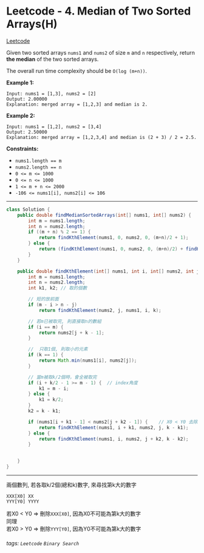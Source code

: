 # Leetcode - 4. Median of Two Sorted Arrays(H)

[Leetcode](https://leetcode.com/problems/median-of-two-sorted-arrays/description/)

Given two sorted arrays `nums1` and `nums2` of size `m` and `n` respectively, return **the median** of the two sorted arrays.

The overall run time complexity should be `O(log (m+n))`.

**Example 1:**
```
Input: nums1 = [1,3], nums2 = [2]
Output: 2.00000
Explanation: merged array = [1,2,3] and median is 2.
```
**Example 2:**
```
Input: nums1 = [1,2], nums2 = [3,4]
Output: 2.50000
Explanation: merged array = [1,2,3,4] and median is (2 + 3) / 2 = 2.5.
```
**Constraints:**

-   `nums1.length == m`
-   `nums2.length == n`
-   `0 <= m <= 1000`
-   `0 <= n <= 1000`
-   `1 <= m + n <= 2000`
-   `-106 <= nums1[i], nums2[i] <= 106`

---

```java
class Solution {
    public double findMedianSortedArrays(int[] nums1, int[] nums2) {
        int m = nums1.length;
        int n = nums2.length;
        if ((m + n) % 2 == 1) {
            return findKthElement(nums1, 0, nums2, 0, (m+n)/2 + 1);
        } else {
            return (findKthElement(nums1, 0, nums2, 0, (m+n)/2) + findKthElement(nums1, 0, nums2, 0, (m+n)/2 + 1)) * 1.0 / 2;
        }
    }

    public double findKthElement(int[] nums1, int i, int[] nums2, int j, int k) {
        int m = nums1.length;
        int n = nums2.length;
        int k1, k2; // 取的個數

        // 短的放前面
        if (m - i > n - j)
            return findKthElement(nums2, j, nums1, i, k);

        // 若m已被取完, 則直接取n的數組
        if (i == m) {
            return nums2[j + k - 1];
        }

        //  只取1個, 則取小的元素
        if (k == 1) {
            return Math.min(nums1[i], nums2[j]);
        }

        // 當m被取k/2個時，會全被取完
        if (i + k/2 - 1 >= m - 1) {  // index角度
            k1 = m - i;
        } else {
            k1 = k/2;
        }
        k2 = k - k1;

        if (nums1[i + k1 - 1] < nums2[j + k2 - 1]) {    // X0 < Y0 去除X一半 
            return findKthElement(nums1, i + k1, nums2, j, k - k1);
        } else {
            return findKthElement(nums1, i, nums2, j + k2, k - k2);
        }

        
    }
}
```

---

兩個數列, 若各取k/2個(總和k)數字, 來尋找第k大的數字  
```
XXX[X0] XX
YYY[Y0] YYYY
```

若X0 < Y0 => 刪除`XXX[X0]`, 因為X0不可能為第k大的數字  
同理  
若X0 > Y0 => 刪除`YYY[Y0]`, 因為Y0不可能為第k大的數字  



###### tags: `Leetcode` `Binary Search`
